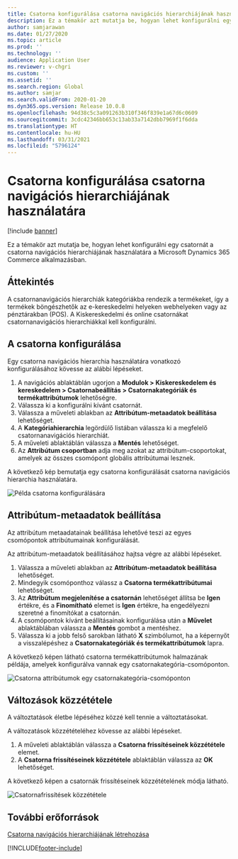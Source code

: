 ```yaml
---
title: Csatorna konfigurálása csatorna navigációs hierarchiájának használatára
description: Ez a témakör azt mutatja be, hogyan lehet konfigurálni egy csatornát a csatorna navigációs hierarchiájának használatára a Microsoft Dynamics 365 Commerce alkalmazásban.
author: samjarawan
ms.date: 01/27/2020
ms.topic: article
ms.prod: ''
ms.technology: ''
audience: Application User
ms.reviewer: v-chgri
ms.custom: ''
ms.assetid: ''
ms.search.region: Global
ms.author: samjar
ms.search.validFrom: 2020-01-20
ms.dyn365.ops.version: Release 10.0.8
ms.openlocfilehash: 94d38c5c3a091263b310f346f839e1a67d6c0609
ms.sourcegitcommit: 3cdc42346bb653c13ab33a7142dbb7969f1f6dda
ms.translationtype: HT
ms.contentlocale: hu-HU
ms.lasthandoff: 03/31/2021
ms.locfileid: "5796124"
---
```

# <a name="configure-a-channel-to-use-a-channel-navigation-hierarchy"></a>Csatorna konfigurálása csatorna navigációs hierarchiájának használatára


[!include [banner](includes/banner.md)]

Ez a témakör azt mutatja be, hogyan lehet konfigurálni egy csatornát a csatorna navigációs hierarchiájának használatára a Microsoft Dynamics 365 Commerce alkalmazásban.

## <a name="overview"></a>Áttekintés

A csatornanavigációs hierarchiák kategóriákba rendezik a termékeket, így a termékek böngészhetők az e-kereskedelmi helyeken webhelyeken vagy az pénztárakban (POS). A Kiskereskedelmi és online csatornákat csatornanavigációs hierarchiákkal kell konfigurálni.

## <a name="configure-the-channel"></a>A csatorna konfigurálása

Egy csatorna navigációs hierarchia használatára vonatkozó konfigurálásához kövesse az alábbi lépéseket.

1. A navigációs ablaktáblán ugorjon a **Modulok \> Kiskereskedelem és kereskedelem \> Csatornabeállítás \> Csatornakategóriák és termékattribútumok** lehetőségre.
1. Válassza ki a konfigurálni kívánt csatornát.
1. Válassza a műveleti ablakban az **Attribútum-metaadatok beállítása** lehetőséget.
1. A **Kategóriahierarchia** legördülő listában válassza ki a megfelelő csatornanavigációs hierarchiát.
1. A műveleti ablaktáblán válassza a **Mentés** lehetőséget.
1. Az **Attribútum csoportban** adja meg azokat az attribútum-csoportokat, amelyek az összes csomópont globális attribútumai lesznek.

A következő kép bemutatja egy csatorna konfigurálását csatorna navigációs hierarchia használatára.

![Példa csatorna konfigurálására](media/configure-channel-hierarchy-1.png)

## <a name="set-attribute-metadata"></a>Attribútum-metaadatok beállítása

Az attribútum metaadatainak beállítása lehetővé teszi az egyes csomópontok attribútumainak konfigurálását.

Az attribútum-metaadatok beállításához hajtsa végre az alábbi lépéseket.

1. Válassza a műveleti ablakban az **Attribútum-metaadatok beállítása** lehetőséget.
1. Mindegyik csomóponthoz válassz a **Csatorna termékattribútumai** lehetőséget.
1. Az **Attribútum megjelenítése a csatornán** lehetőséget állítsa be **Igen** értékre, és a **Finomítható** elemet is **Igen** értékre, ha engedélyezni szeretné a finomítókat a csatornán.
1. A csomópontok kívánt beállításainak konfigurálása után a **Művelet** ablaktáblában válassza a **Mentés** gombot a mentéshez.
1. Válassza ki a jobb felső sarokban látható **X** szimbólumot, ha a képernyőt a visszalépéshez a **Csatornakategóriák és termékattribútumok** lapra.

A következő képen látható csatorna termékattribútumok halmazának példája, amelyek konfigurálva vannak egy csatornakategória-csomóponton.

![Csatorna attribútumok egy csatornakategória-csomóponton](media/configure-channel-hierarchy-2.png)

## <a name="publish-changes"></a>Változások közzététele

A változtatások életbe lépéséhez közzé kell tennie a változtatásokat.

A változatások közzétételéhez kövesse az alábbi lépéseket.

1. A műveleti ablaktáblán válassza a **Csatorna frissítéseinek közzététele** elemet.
1. A **Csatorna frissítéseinek közzététele** ablaktáblán válassza az **OK** lehetőséget.

A következő képen a csatornák frissítéseinek közzétételének módja látható.

![Csatornafrissítések közzététele](media/configure-channel-hierarchy-3.png)

## <a name="additional-resources"></a>További erőforrások

[Csatorna navigációs hierarchiájának létrehozása](create-channel-hierarchy.md)




[!INCLUDE[footer-include](../includes/footer-banner.md)]